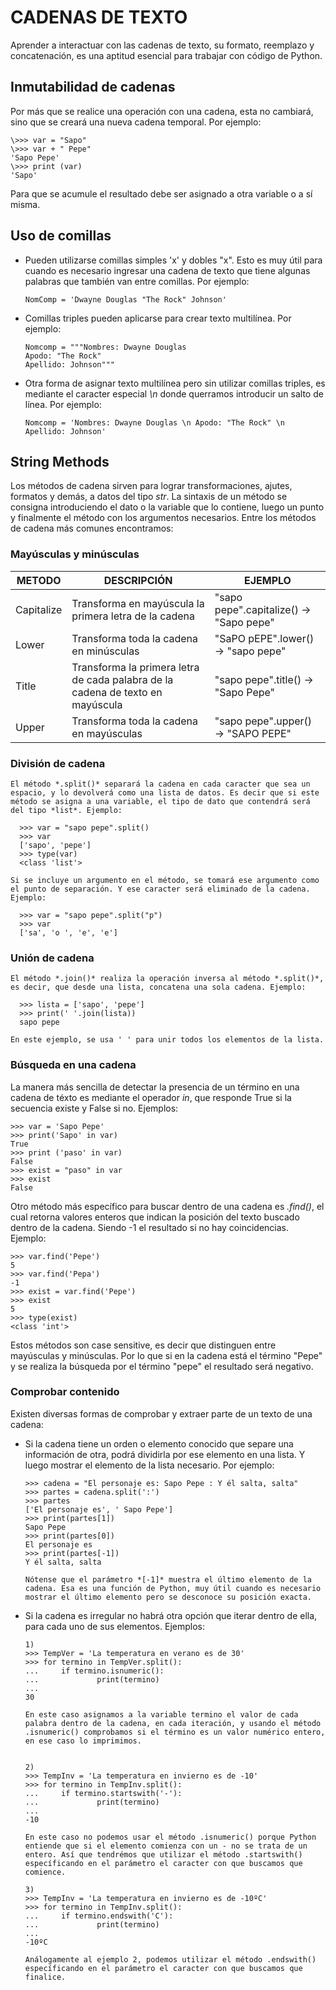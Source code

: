 # **CADENAS DE TEXTO**

Aprender a interactuar con las cadenas de texto, su formato, reemplazo y concatenación, es una aptitud esencial para trabajar con código de Python.

## **Inmutabilidad de cadenas**

Por más que se realice una operación con una cadena, esta no cambiará, sino que se creará una nueva cadena temporal. Por ejemplo:

    \>>> var = "Sapo"
    \>>> var + " Pepe"
    'Sapo Pepe'
    \>>> print (var)
    'Sapo'

Para que se acumule el resultado debe ser asignado a otra variable o a sí misma.

## **Uso de comillas**

* Pueden utilizarse comillas simples 'x' y dobles "x". Esto es muy útil para cuando es necesario ingresar una cadena de texto que tiene algunas palabras que también van entre comillas. Por ejemplo:

      NomComp = 'Dwayne Douglas "The Rock" Johnson' 
* Comillas triples pueden aplicarse para crear texto multilínea. Por ejemplo:

      Nomcomp = """Nombres: Dwayne Douglas
      Apodo: "The Rock"
      Apellido: Johnson"""
* Otra forma de asignar texto multilínea pero sin utilizar comillas triples, es mediante el caracter especial *\n* donde querramos introducir un salto de línea. Por ejemplo:

      Nomcomp = 'Nombres: Dwayne Douglas \n Apodo: "The Rock" \n Apellido: Johnson'

## **String Methods**

Los métodos de cadena sirven para lograr transformaciones, ajutes, formatos y demás, a datos del tipo *str*. La sintaxis de un método se consigna introduciendo el dato o la variable que lo contiene, luego un punto y finalmente el método con los argumentos necesarios. Entre los métodos de cadena más comunes encontramos:

### **Mayúsculas y minúsculas**

|METODO|DESCRIPCIÓN|EJEMPLO|
|-|-|-|
|Capitalize|Transforma en mayúscula la primera letra de la cadena|"sapo pepe".capitalize() -> "Sapo pepe"|
|Lower|Transforma toda la cadena en minúsculas|"SaPO pEPE".lower() -> "sapo pepe" |
|Title|Transforma la primera letra de cada palabra de la cadena de texto en mayúscula|"sapo pepe".title() -> "Sapo Pepe"|
|Upper|Transforma toda la cadena en mayúsculas|"sapo pepe".upper() -> "SAPO PEPE"|

### **División de cadena**
    El método *.split()* separará la cadena en cada caracter que sea un espacio, y lo devolverá como una lista de datos. Es decir que si este método se asigna a una variable, el tipo de dato que contendrá será del tipo *list*. Ejemplo:

      >>> var = "sapo pepe".split()
      >>> var
      ['sapo', 'pepe']
      >>> type(var)
      <class 'list'>

    Si se incluye un argumento en el método, se tomará ese argumento como el punto de separación. Y ese caracter será eliminado de la cadena. Ejemplo:

      >>> var = "sapo pepe".split("p")
      >>> var
      ['sa', 'o ', 'e', 'e']

### **Unión de cadena**
    El método *.join()* realiza la operación inversa al método *.split()*, es decir, que desde una lista, concatena una sola cadena. Ejemplo:

      >>> lista = ['sapo', 'pepe']
      >>> print(' '.join(lista))
      sapo pepe

    En este ejemplo, se usa ' ' para unir todos los elementos de la lista.

### **Búsqueda en una cadena**
La manera más sencilla de detectar la presencia de un término en una cadena de téxto es mediante el operador *in*, que responde True si la secuencia existe y False si no. Ejemplos:

    >>> var = 'Sapo Pepe'
    >>> print('Sapo' in var)
    True
    >>> print ('paso' in var)
    False
    >>> exist = "paso" in var
    >>> exist
    False
Otro método más específico para buscar dentro de una cadena es *.find()*, el cual retorna valores enteros que indican la posición del texto buscado dentro de la cadena. Siendo -1 el resultado si no hay coincidencias. Ejemplo:

    >>> var.find('Pepe')
    5
    >>> var.find('Pepa')
    -1
    >>> exist = var.find('Pepe')
    >>> exist
    5
    >>> type(exist)
    <class 'int'>
Estos métodos son case sensitive, es decir que distinguen entre mayúsculas y minúsculas. Por lo que si en la cadena está el término "Pepe" y se realiza la búsqueda por el término "pepe" el resultado será negativo. 

### **Comprobar contenido**
Existen diversas formas de comprobar y extraer parte de un texto de una cadena:

* Si la cadena tiene un orden o elemento conocido que separe una información de otra, podrá dividirla por ese elemento en una lista. Y luego mostrar el elemento de la lista necesario. Por ejemplo:

      >>> cadena = "El personaje es: Sapo Pepe : Y él salta, salta"
      >>> partes = cadena.split(':')
      >>> partes
      ['El personaje es', ' Sapo Pepe']
      >>> print(partes[1])
      Sapo Pepe
      >>> print(partes[0])
      El personaje es
      >>> print(partes[-1])
      Y él salta, salta
      
      Nótense que el parámetro *[-1]* muestra el último elemento de la cadena. Esa es una función de Python, muy útil cuando es necesario mostrar el último elemento pero se desconoce su posición exacta.

* Si la cadena es irregular no habrá otra opción que iterar dentro de ella, para cada uno de sus elementos. Ejemplos:

      1)
      >>> TempVer = 'La temperatura en verano es de 30'
      >>> for termino in TempVer.split():
      ...     if termino.isnumeric():
      ...             print(termino)
      ... 
      30

      En este caso asignamos a la variable termino el valor de cada palabra dentro de la cadena, en cada iteración, y usando el método .isnumeric() comprobamos si el término es un valor numérico entero, en ese caso lo imprimimos.


      2)
      >>> TempInv = 'La temperatura en invierno es de -10'
      >>> for termino in TempInv.split():
      ...     if termino.startswith('-'):
      ...             print(termino)
      ... 
      -10

      En este caso no podemos usar el método .isnumeric() porque Python entiende que si el elemento comienza con un - no se trata de un entero. Así que tendrémos que utilizar el método .startswith() específicando en el parámetro el caracter con que buscamos que comience.
      
      3)
      >>> TempInv = 'La temperatura en invierno es de -10ºC'
      >>> for termino in TempInv.split():
      ...     if termino.endswith('C'):
      ...             print(termino)
      ... 
      -10ºC

      Análogamente al ejemplo 2, podemos utilizar el método .endswith() específicando en el parámetro el caracter con que buscamos que finalice.






